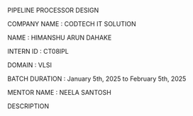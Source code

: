 PIPELINE PROCESSOR DESIGN

COMPANY NAME : CODTECH IT SOLUTION

NAME : HIMANSHU ARUN DAHAKE

INTERN ID : CT08IPL

DOMAIN : VLSI

BATCH DURATION : January 5th, 2025 to February 5th, 2025

MENTOR NAME : NEELA SANTOSH

DESCRIPTION
